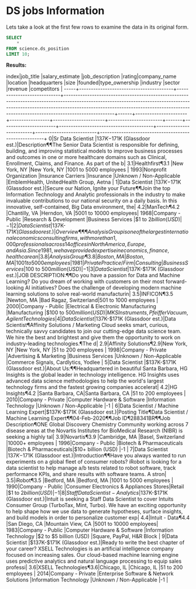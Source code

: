 # DS jobs Information

Lets take a look at the first few rows to examine the data in its original form.

````sql
SELECT 
	*
FROM science.ds_position 
LIMIT 10;
````

**Results:**

index|job_title                               |salary_estimate             |job_description                                                                                                                                                                                                                                                |rating|company_name          |location         |headquarters          |size                   |founded|type_ownership         |industry                                |sector                   |revenue                   |competitors                                           |
-----+----------------------------------------+----------------------------+---------------------------------------------------------------------------------------------------------------------------------------------------------------------------------------------------------------------------------------------------------------+------+----------------------+-----------------+----------------------+-----------------------+-------+-----------------------+----------------------------------------+-------------------------+--------------------------+------------------------------------------------------+
    0|Sr Data Scientist                       |$137K-$171K (Glassdoor est.)|Description¶¶The Senior Data Scientist is responsible for defining, building, and improving statistical models to improve business processes and outcomes in one or more healthcare domains such as Clinical, Enrollment, Claims, and Finance. As part of the b|   3.1|Healthfirst¶3.1       |New York, NY     |New York, NY          |1001 to 5000 employees |   1993|Nonprofit Organization |Insurance Carriers                      |Insurance                |Unknown / Non-Applicable  |EmblemHealth, UnitedHealth Group, Aetna               |
    1|Data Scientist                          |$137K-$171K (Glassdoor est.)|Secure our Nation, Ignite your Future¶¶Join the top Information Technology and Analytic professionals in the industry to make invaluable contributions to our national security on a daily basis. In this innovative, self-contained, Big Data environment, the|   4.2|ManTech¶4.2           |Chantilly, VA    |Herndon, VA           |5001 to 10000 employees|   1968|Company - Public       |Research & Development                  |Business Services        |$1 to $2 billion (USD)    |-1                                                    |
    2|Data Scientist                          |$137K-$171K (Glassdoor est.)|Overview¶¶¶Analysis Group is one of the largest international economics consulting firms, with more than 1,000 professionals across 14 offices in North America, Europe, and Asia. Since 1981, we have provided expertise in economics, finance, health care an|   3.8|Analysis Group¶3.8    |Boston, MA       |Boston, MA            |1001 to 5000 employees |   1981|Private Practice / Firm|Consulting                              |Business Services        |$100 to $500 million (USD)|-1                                                    |
    3|Data Scientist                          |$137K-$171K (Glassdoor est.)|JOB DESCRIPTION:¶¶Do you have a passion for Data and Machine Learning? Do you dream of working with customers on their most forward-looking AI initiatives? Does the challenge of developing modern machine learning solutions to solve real-world manufacturin|   3.5|INFICON¶3.5           |Newton, MA       |Bad Ragaz, Switzerland|501 to 1000 employees  |   2000|Company - Public       |Electrical & Electronic Manufacturing   |Manufacturing            |$100 to $500 million (USD)|MKS Instruments, Pfeiffer Vacuum, Agilent Technologies|
    4|Data Scientist                          |$137K-$171K (Glassdoor est.)|Data Scientist¶Affinity Solutions / Marketing Cloud seeks smart, curious, technically savvy candidates to join our cutting-edge data science team. We hire the best and brightest and give them the opportunity to work on industry-leading technologies.¶The d|   2.9|Affinity Solutions¶2.9|New York, NY     |New York, NY          |51 to 200 employees    |   1998|Company - Private      |Advertising & Marketing                 |Business Services        |Unknown / Non-Applicable  |Commerce Signals, Cardlytics, Yodlee                  |
    5|Data Scientist                          |$137K-$171K (Glassdoor est.)|About Us:¶¶Headquartered in beautiful Santa Barbara, HG Insights is the global leader in technology intelligence. HG Insights uses advanced data science methodologies to help the world's largest technology firms and the fastest growing companies accelerat|   4.2|HG Insights¶4.2       |Santa Barbara, CA|Santa Barbara, CA     |51 to 200 employees    |   2010|Company - Private      |Computer Hardware & Software            |Information Technology   |Unknown / Non-Applicable  |-1                                                    |
    6|Data Scientist / Machine Learning Expert|$137K-$171K (Glassdoor est.)|Posting Title¶Data Scientist / Machine Learning Expert¶¶04-Feb-2020¶¶Job ID¶288341BR¶¶Job Description¶ONE Global Discovery Chemistry Community working across 7 disease areas at the Novartis Institutes for BioMedical Research (NIBR) is seeking a highly tal|   3.9|Novartis¶3.9          |Cambridge, MA    |Basel, Switzerland    |10000+ employees       |   1996|Company - Public       |Biotech & Pharmaceuticals               |Biotech & Pharmaceuticals|$10+ billion (USD)        |-1                                                    |
    7|Data Scientist                          |$137K-$171K (Glassdoor est.)|Introduction¶¶Have you always wanted to run experiments on a global fleet of consumer robots? iRobot is looking for a data scientist to help manage a/b tests related to robot software, track performance KPIs, and share results with software teams. A stron|   3.5|iRobot¶3.5            |Bedford, MA      |Bedford, MA           |1001 to 5000 employees |   1990|Company - Public       |Consumer Electronics & Appliances Stores|Retail                   |$1 to $2 billion (USD)    |-1                                                    |
    8|Staff Data Scientist - Analytics        |$137K-$171K (Glassdoor est.)|Intuit is seeking a Staff Data Scientist to cover Intuits Consumer Group (TurboTax, Mint, Turbo). We have an exciting opportunity to help shape how we use data to generate hypotheses, surface insights, and build models in order to personalize customer exp|   4.4|Intuit - Data¶4.4     |San Diego, CA    |Mountain View, CA     |5001 to 10000 employees|   1983|Company - Public       |Computer Hardware & Software            |Information Technology   |$2 to $5 billion (USD)    |Square, PayPal, H&R Block                             |
    9|Data Scientist                          |$137K-$171K (Glassdoor est.)|Ready to write the best chapter of your career? XSELL Technologies is an artificial intelligence company focused on increasing sales. Our cloud-based machine learning engine uses predictive analytics and natural language processing to equip sales professi|   3.6|XSELL Technologies¶3.6|Chicago, IL      |Chicago, IL           |51 to 200 employees    |   2014|Company - Private      |Enterprise Software & Network Solutions |Information Technology   |Unknown / Non-Applicable  |-1                                                    |















